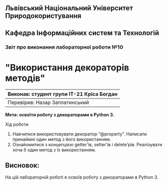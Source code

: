 ## Львівський Національний Університет Природокористування
## Кафедра Інформаційних систем та Технологій



### Звіт про виконання лабораторної роботи №10
# "Використання декораторів методів"



| Виконав: студент групи ІТ-21  Кріса Богдан   |
|----------------------------------------------|
| Перевірив: Назар Заплатинський               |




**Мета: освоїти роботу з декораторами в Python 3.**


Хід роботи

1. Навчитися використовувати декоратор “@property”. Написати принаймні
один метод з його використанням.
2. Ознайомитися з концепцією getter’ів, setter’ів і delete’рів. Реалізувати
хоча б один метод з їх використанням.


## Висновок:

На цій лабораторній роботі я освоїв роботу з декораторами в Python 3.